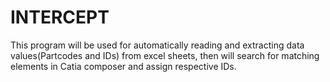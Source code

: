 # INTERCEPT 
This program will be used for automatically reading and extracting data values(Partcodes and IDs) from excel sheets, then will search for matching elements in Catia composer and assign respective IDs.
